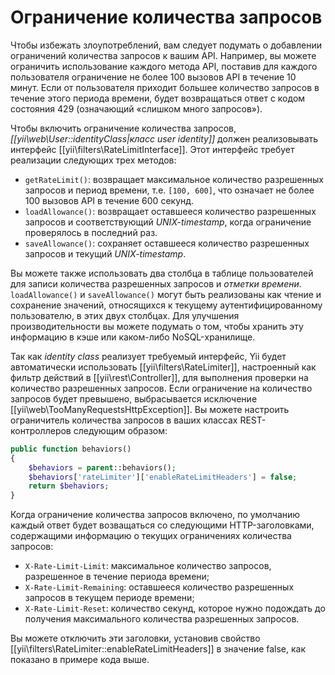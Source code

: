 Ограничение количества запросов
===============================

Чтобы избежать злоупотреблений, вам следует подумать о добавлении ограничений количества запросов к вашим API. Например, вы можете ограничить
использование каждого метода API, поставив для каждого пользователя ограничение не более 100 вызовов API в течение 10 минут. Если от пользователя
приходит большее количество запросов в течение этого периода времени, будет возвращаться ответ с кодом состояния 429 (означающий «слишком много запросов»).

Чтобы включить ограничение количества запросов, *[[yii\web\User::identityClass|класс user identity]]* должен реализовывать интерфейс [[yii\filters\RateLimitInterface]].
Этот интерфейс требует реализации следующих трех методов:

* `getRateLimit()`: возвращает максимальное количество разрешенных запросов и период времени, т.е. `[100, 600]`, что означает
  не более 100 вызовов API в течение 600 секунд.
* `loadAllowance()`: возвращает оставшееся количество разрешенных запросов и соответствующий *UNIX-timestamp*,
  когда ограничение проверялось в последний раз.
* `saveAllowance()`: сохраняет оставшееся количество разрешенных запросов и текущий *UNIX-timestamp*.

Вы можете также использовать два столбца в таблице пользователей для записи количества разрешенных запросов и *отметки времени*.
`loadAllowance()` и `saveAllowance()` могут быть реализованы как чтение и сохранение значений, относящихся к текущему аутентифицированному пользователю,
в этих двух столбцах. Для улучшения производительности вы можете подумать о том, чтобы хранить эту информацию
в кэше или каком-либо NoSQL-хранилище.

Так как *identity class* реализует требуемый интерфейс, Yii будет автоматически использовать [[yii\filters\RateLimiter]],
настроенный как фильтр действий в [[yii\rest\Controller]], для выполнения проверки на количество разрешенных запросов. Если ограничение на количество
запросов будет превышено, выбрасывается исключение [[yii\web\TooManyRequestsHttpException]]. Вы можете настроить ограничитель количества запросов
в ваших классах REST-контроллеров следующим образом:

```php
public function behaviors()
{
    $behaviors = parent::behaviors();
    $behaviors['rateLimiter']['enableRateLimitHeaders'] = false;
    return $behaviors;
}
```

Когда ограничение количества запросов включено, по умолчанию каждый ответ будет возващаться со следующими HTTP-заголовками, содержащими
информацию о текущих ограничениях количества запросов:

* `X-Rate-Limit-Limit`: максимальное количество запросов, разрешенное в течение периода времени;
* `X-Rate-Limit-Remaining`: оставшееся количество разрешенных запросов в текущем периоде времени;
* `X-Rate-Limit-Reset`: количество секунд, которое нужно подождать до получения максимального количества разрешенных запросов.

Вы можете отключить эти заголовки, установив свойство [[yii\filters\RateLimiter::enableRateLimitHeaders]] в значение false,
как показано в примере кода выше.
